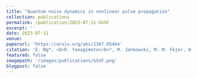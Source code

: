 ```yaml
---
title: "Quantum noise dynamics in nonlinear pulse propagation"
collection: publications
permalink: /publication/2023-07-11-GSSF
excerpt: ''
date: 2023-07-11
venue: 
paperurl: 'https://arxiv.org/abs/2307.05464'
citation: 'E. Ng*, <b>R. Yanagimoto</b>*, M. Jankowski, M. M. Fejer, H. Mabuchi, arXiv:2307.05464'
featured: false
imagepath: '/images/publications/GSSF.png'
blogpost: false
---
```

